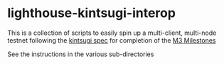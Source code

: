 # lighthouse-kintsugi-interop

This is a collection of scripts to easily spin up a multi-client, multi-node
testnet following the [kintsugi spec](https://hackmd.io/@n0ble/kintsugi-spec)
for completion of the [M3 Milestones](https://notes.ethereum.org/@djrtwo/kintsugi-milestones)

See the instructions in the various sub-directories
